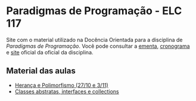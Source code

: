 # Paradigmas de Programação - ELC 117
Site com o material utilizado na Docência Orientada para a disciplina de *Paradigmas de Programação*. Você pode consultar a [ementa](http://www-usr.inf.ufsm.br/~andrea/elc117/plano-de-ensino-elc117.pdf), [cronograma](https://docs.google.com/spreadsheets/d/1P7HvfEcoUK5B5TVw5XvHlZMiahKPBuwqnhohgQ1xmJk/pubhtml) e [site](http://www-usr.inf.ufsm.br/~andrea/elc117-2015b) oficial da oficial da disciplina. 

## Material das aulas
 - [Herança e Polimorfismo (27/10 e 3/11)](00_slides-java-heranca-polimorfismo-2015b.pdf)
 - [Classes abstratas, interfaces e collections](01_slides-java-abstract-2015b.pdf)

